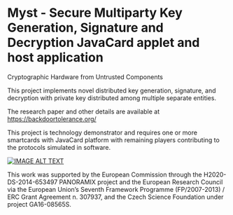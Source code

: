 # Myst - Secure Multiparty Key Generation, Signature and Decryption JavaCard applet and host application
Cryptographic Hardware from Untrusted Components

This project implements novel distributed key generation, signature, and decryption with private key distributed among multiple separate entities. 

The research paper and other details are available at https://backdoortolerance.org/

This project is technology demonstrator and requires one or more smartcards with JavaCard platform with remaining players contributing to the protocols simulated in software.



[![IMAGE ALT TEXT](https://img.youtube.com/vi/sPd7Nwidfko/0.jpg)](http://www.youtube.com/watch?v=sPd7Nwidfko "")






This work was supported by the European Commission through the H2020-DS-2014-653497 PANORAMIX project and the European Research Council via the European Union’s Seventh Framework Programme (FP/2007-2013) / ERC Grant Agreement n. 307937, and the Czech Science Foundation under project GA16-08565S.
